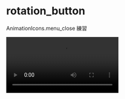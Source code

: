 # rotation_button

AnimationIcons.menu_close 練習




![](https://user-images.githubusercontent.com/69885352/223769545-3f902037-5186-4dee-8e0a-1d0d72e32136.mov)

